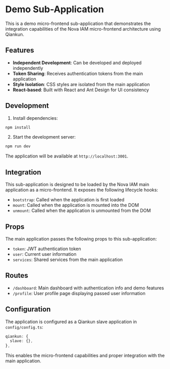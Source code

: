 # Demo Sub-Application

This is a demo micro-frontend sub-application that demonstrates the integration capabilities of the Nova IAM micro-frontend architecture using Qiankun.

## Features

- **Independent Development**: Can be developed and deployed independently
- **Token Sharing**: Receives authentication tokens from the main application
- **Style Isolation**: CSS styles are isolated from the main application
- **React-based**: Built with React and Ant Design for UI consistency

## Development

1. Install dependencies:
```bash
npm install
```

2. Start the development server:
```bash
npm run dev
```

The application will be available at `http://localhost:3001`.

## Integration

This sub-application is designed to be loaded by the Nova IAM main application as a micro-frontend. It exposes the following lifecycle hooks:

- `bootstrap`: Called when the application is first loaded
- `mount`: Called when the application is mounted into the DOM
- `unmount`: Called when the application is unmounted from the DOM

## Props

The main application passes the following props to this sub-application:

- `token`: JWT authentication token
- `user`: Current user information
- `services`: Shared services from the main application

## Routes

- `/dashboard`: Main dashboard with authentication info and demo features
- `/profile`: User profile page displaying passed user information

## Configuration

The application is configured as a Qiankun slave application in `config/config.ts`:

```typescript
qiankun: {
  slave: {},
},
```

This enables the micro-frontend capabilities and proper integration with the main application.